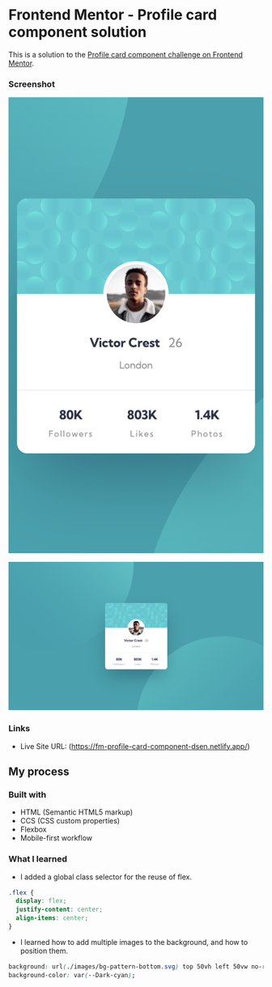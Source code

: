 # Frontend Mentor - Profile card component solution

This is a solution to the [Profile card component challenge on Frontend Mentor](https://www.frontendmentor.io/challenges/profile-card-component-cfArpWshJ). 

### Screenshot

![Mobile](/project-screenshots/mobile.png)

![Desktop](/project-screenshots/desktop.png)


### Links

- Live Site URL: (https://fm-profile-card-component-dsen.netlify.app/)

## My process

### Built with

- HTML (Semantic HTML5 markup)
- CCS (CSS custom properties)
- Flexbox
- Mobile-first workflow

### What I learned

- I added a global class selector for the reuse of flex. 
```css
.flex {
  display: flex;
  justify-content: center;
  align-items: center;
}
```

- I learned how to add multiple images to the background, and how to position them. 
```css
background: url(./images/bg-pattern-bottom.svg) top 50vh left 50vw no-repeat, url(./images/bg-pattern-top.svg) bottom 40vh right 51vw no-repeat;
background-color: var(--Dark-cyan);
```
